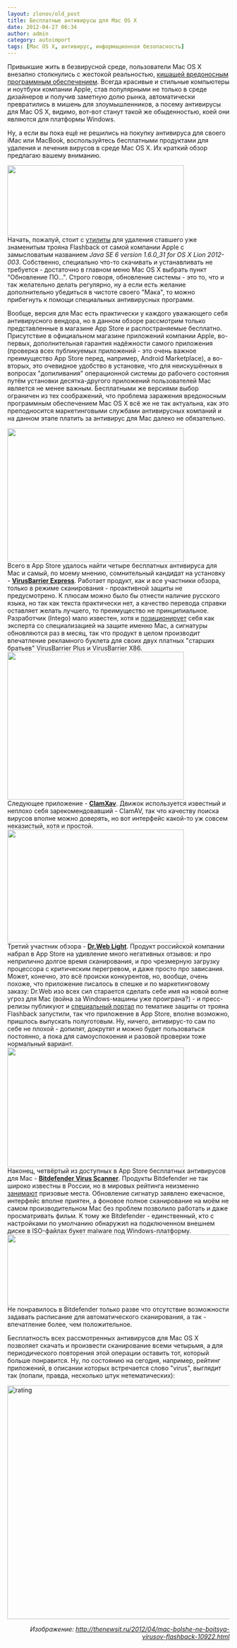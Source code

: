 ```yaml
---
layout: zlonov/old_post
title: Бесплатные антивирусы для Mac OS X
date: 2012-04-27 06:34
author: admin
category: autoimport
tags: [Mac OS X, антивирус, информационная безопасность]
---
```

Привыкшие жить в безвирусной среде, пользователи Mac OS X внезапно столкнулись с жестокой реальностью, <a href="http://zlonov.blogspot.com/2012/04/fortinet-162012.html#mac">кишащей вредоносным программным обеспечением</a>. Всегда красивые и стильные компьютеры и ноутбуки компании Apple, став популярными не только в среде дизайнеров и получив заметную долю рынка, автоматически превратились в мишень для злоумышленников, а посему антивирусы для Mac OS X, видимо, вот-вот станут такой же обыденностью, коей они являются для платформы Windows.

Ну, а если вы пока ещё не решились на покупку антивируса для своего iMac или MacBook, воспользуйтесь бесплатными продуктами для удаления и лечения вирусов в среде Mac OS X. Их краткий обзор предлагаю вашему вниманию.
<div><a href="http://2.bp.blogspot.com/-9d52jnd-9Ck/T5kS8eCxJvI/AAAAAAAAAeE/l-Owi-7R5GM/s1600/renewal.tiff"><img class="aligncenter" alt="" src="https://2.bp.blogspot.com/-9d52jnd-9Ck/T5kS8eCxJvI/AAAAAAAAAeE/l-Owi-7R5GM/s400/renewal.tiff" width="400" height="160" border="0" /></a></div>
Начать, пожалуй, стоит с <a href="http://support.apple.com/kb/HT5242">утилиты</a> для удаления ставшего уже знаменитым трояна Flashback от самой компании Apple с замысловатым названием <i>Java SE 6 version 1.6.0_31 for OS X Lion 2012-003</i>. Собственно, специально что-то скачивать и устанавливать не требуется - достаточно в главном меню Mac OS X выбрать пункт "Обновление ПО...". Строго говоря, обновление системы - это то, что и так желательно делать регулярно, ну а если есть желание дополнительно убедиться в чистоте своего "Мака", то можно прибегнуть к помощи специальных антивирусных программ.

Вообще, версия для Mac есть практически у каждого уважающего себя антивирусного вендора, но в данном обзоре рассмотрим только представленные в магазине App Store и распоcтраняемые бесплатно. Присутствие в официальном магазине приложений компании Apple, во-первых, дополнительная гарантия надёжности самого приложения (проверка всех публикуемых приложений - это очень важное преимущество App Store перед, например, Android Marketplace), а во-вторых, это очевидное удобство в установке, что для неискушённых в вопросах "допиливания" операционной системы до рабочего состояния путём установки десятка-другого приложений пользователей Mac является не менее важным. Бесплатными же версиями выбор ограничен из тех соображений, что проблема заражения вредоносным программным обеспечением Mac OS X всё же не так актуальна, как это преподносится маркетинговыми службами антивирусных компаний и на данном этапе платить за антивирус для Mac далеко не обязательно.
<div><a href="http://2.bp.blogspot.com/-KU-WiYrkNsM/T5mt3iwtdiI/AAAAAAAAAeQ/pbRXF4JQnUQ/s1600/VirusBarrier+Express.tiff"><img class="aligncenter" alt="" src="https://2.bp.blogspot.com/-KU-WiYrkNsM/T5mt3iwtdiI/AAAAAAAAAeQ/pbRXF4JQnUQ/s400/VirusBarrier+Express.tiff" width="400" height="303" border="0" /></a></div>
Всего в App Store удалось найти четыре бесплатных антивируса для Mac и самый, по моему мнению, сомнительный кандидат на установку - <b><a href="http://itunes.apple.com/ru/app/virusbarrier-express/id411642093?mt=12">VirusBarrier Express</a></b>. Работает продукт, как и все участники обзора, только в режиме сканирования - проактивной защиты не предусмотрено. К плюсам можно было бы отнести наличие русского языка, но так как текста практически нет, а качество перевода справки оставляет желать лучшего, то преимущество не принципиальное. Разработчик (Intego) мало известен, хотя и <a href="http://www.intego.com/company">позиционирует</a> себя как эксперта со специализацией на защите именно Mac, а сигнатуры обновляются раз в месяц, так что продукт в целом производит впечатление рекламного буклета для своих двух платных "старших братьев" VirusBarrier Plus и VirusBarrier X86.
<div><a href="http://3.bp.blogspot.com/-p_2h6umuJIY/T5my0FuYyhI/AAAAAAAAAec/9Kr1A2qtKfo/s1600/ClamXav.tiff"><img class="aligncenter" alt="" src="https://3.bp.blogspot.com/-p_2h6umuJIY/T5my0FuYyhI/AAAAAAAAAec/9Kr1A2qtKfo/s400/ClamXav.tiff" width="400" height="335" border="0" /></a></div>
Следующее приложение - <b><a href="http://itunes.apple.com/ru/app/clamxav/id430207028?mt=12">ClamXav</a></b>. Движок используется известный и неплохо себя зарекомендовавший - ClamAV, так что качеству поиска вирусов вполне можно доверять, но вот интерфейс какой-то уж совсем неказистый, хотя и простой.
<div><a href="http://2.bp.blogspot.com/-wPDwRznzO3s/T5m05Gch7aI/AAAAAAAAAek/HPZcSY8Ofds/s1600/DrWebLight.tiff"><img class="aligncenter" alt="" src="https://2.bp.blogspot.com/-wPDwRznzO3s/T5m05Gch7aI/AAAAAAAAAek/HPZcSY8Ofds/s400/DrWebLight.tiff" width="400" height="256" border="0" /></a></div>
Третий участник обзора - <a href="http://itunes.apple.com/ru/app/dr.web-light/id471859438?mt=12"><b>Dr.Web Light</b></a>. Продукт российской компании набрал в App Store на удивление много негативных отзывов: и про неприлично долгое время сканирования, и про чрезмерную загрузку процессора с критическим перегревом, и даже просто про зависания. Может, конечно, это всё происки конкурентов, но, вообще, очень похоже, что приложение писалось в спешке и по маркетинговому заказу: Dr.Web изо всех сил старается сделать себе имя на новой волне угроз для Mac (война за Windows-машины уже проиграна?) - и пресс-релизы публикуют и <a href="https://drweb.com/flashback">специальный портал</a> по тематике защиты от трояна Flashback запустили, так что приложение в App Store, вполне возможно, пришлось выпускать полуготовым. Ну, ничего, антивирус-то сам по себе не плохой - допилят, докрутят и можно будет пользоваться постоянно, а пока для самоуспокоения и разовой проверки тоже нормальный вариант.
<div><a href="http://2.bp.blogspot.com/-4thTIltBbb0/T5m3_WEx3-I/AAAAAAAAAew/A75Y8OJ_DS8/s1600/Bitdefender.tiff"><img class="aligncenter" alt="" src="https://2.bp.blogspot.com/-4thTIltBbb0/T5m3_WEx3-I/AAAAAAAAAew/A75Y8OJ_DS8/s400/Bitdefender.tiff" width="400" height="271" border="0" /></a></div>
Наконец, четвёртый из доступных в App Store бесплатных антивирусов для Mac - <b><a href="http://itunes.apple.com/ru/app/bitdefender-virus-scanner/id500154009?mt=12">Bitdefender Virus Scanner</a></b>. Продукты Bitdefender не так широко известны в России, но в мировых рейтинга неизменно <a href="http://www.bitdefender.com/site/view/awards.html">занимают</a> призовые места. Обновление сигнатур заявлено ежечасное, интерфейс вполне приятен, а фоновое полное сканирование на моём не самом производительном Mac без проблем позволило работать и даже просматривать фильм. К тому же Bitdefender - единственный, кто с настройками по умолчанию обнаружил на подключенном внешнем диске в ISO-файлах букет malware под Windows-платформу.
<div><a href="http://1.bp.blogspot.com/-GwchO1pUgr8/T5m7dtmkURI/AAAAAAAAAe8/K84P_debHxg/s1600/%D0%A1%D0%BD%D0%B8%D0%BC%D0%BE%D0%BA+%D1%8D%D0%BA%D1%80%D0%B0%D0%BD%D0%B0+2012-04-27+%D0%B2+1.15.22.png"><img class="aligncenter" alt="" src="https://1.bp.blogspot.com/-GwchO1pUgr8/T5m7dtmkURI/AAAAAAAAAe8/K84P_debHxg/s640/%D0%A1%D0%BD%D0%B8%D0%BC%D0%BE%D0%BA+%D1%8D%D0%BA%D1%80%D0%B0%D0%BD%D0%B0+2012-04-27+%D0%B2+1.15.22.png" width="640" height="161" border="0" /></a></div>
Не понравилось в Bitdefender только разве что отсутствие возможности задавать расписание для автоматического сканирования, а так - впечатление более, чем положительное.

Бесплатность всех рассмотренных антивирусов для Mac OS X позволяет скачать и произвести сканирование всеми четырьмя, а для периодического повторения этой операции оставить тот, который больше понравится. Ну, по состоянию на сегодня, например, рейтинг приложений, в описании которых встречается слово "virus", выглядит так (попали, правда, несколько штук нетематических):

<a href="/assets/uploads/2012/04/rating.jpg"><img class="alignnone size-large wp-image-2981" alt="rating" src="/assets/uploads/2012/04/rating-1024x530.jpg" width="1024" height="530" /></a>
<p style="text-align: right;"><em><span>Изображение: <a class="smarterwiki-linkify" href="http://thenewsit.ru/2012/04/mac-bolshe-ne-boitsya-virusov-flashback-10922.html">http://thenewsit.ru/2012/04/mac-bolshe-ne-boitsya-virusov-flashback-10922.html</a></span></em>
